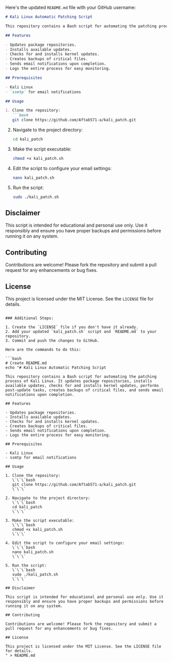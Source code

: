 Here's the updated `README.md` file with your GitHub username:

```markdown
# Kali Linux Automatic Patching Script

This repository contains a Bash script for automating the patching process of Kali Linux. It updates package repositories, installs available updates, checks for and installs kernel updates, performs post-update tasks, creates backups of critical files, and sends email notifications upon completion.

## Features

- Updates package repositories.
- Installs available updates.
- Checks for and installs kernel updates.
- Creates backups of critical files.
- Sends email notifications upon completion.
- Logs the entire process for easy monitoring.

## Prerequisites

- Kali Linux
- `ssmtp` for email notifications

## Usage

1. Clone the repository:
   ```bash
   git clone https://github.com/Aftab571-a/kali_patch.git
   ```

2. Navigate to the project directory:
   ```bash
   cd kali_patch
   ```

3. Make the script executable:
   ```bash
   chmod +x kali_patch.sh
   ```

4. Edit the script to configure your email settings:
   ```bash
   nano kali_patch.sh
   ```

5. Run the script:
   ```bash
   sudo ./kali_patch.sh
   ```

## Disclaimer

This script is intended for educational and personal use only. Use it responsibly and ensure you have proper backups and permissions before running it on any system.

## Contributing

Contributions are welcome! Please fork the repository and submit a pull request for any enhancements or bug fixes.

## License

This project is licensed under the MIT License. See the `LICENSE` file for details.
```

### Additional Steps:

1. Create the `LICENSE` file if you don't have it already.
2. Add your updated `kali_patch.sh` script and `README.md` to your repository.
3. Commit and push the changes to GitHub. 

Here are the commands to do this:

```bash
# Create README.md
echo "# Kali Linux Automatic Patching Script

This repository contains a Bash script for automating the patching process of Kali Linux. It updates package repositories, installs available updates, checks for and installs kernel updates, performs post-update tasks, creates backups of critical files, and sends email notifications upon completion.

## Features

- Updates package repositories.
- Installs available updates.
- Checks for and installs kernel updates.
- Creates backups of critical files.
- Sends email notifications upon completion.
- Logs the entire process for easy monitoring.

## Prerequisites

- Kali Linux
- ssmtp for email notifications

## Usage

1. Clone the repository:
   \`\`\`bash
   git clone https://github.com/Aftab571-a/kali_patch.git
   \`\`\`

2. Navigate to the project directory:
   \`\`\`bash
   cd kali_patch
   \`\`\`

3. Make the script executable:
   \`\`\`bash
   chmod +x kali_patch.sh
   \`\`\`

4. Edit the script to configure your email settings:
   \`\`\`bash
   nano kali_patch.sh
   \`\`\`

5. Run the script:
   \`\`\`bash
   sudo ./kali_patch.sh
   \`\`\`

## Disclaimer

This script is intended for educational and personal use only. Use it responsibly and ensure you have proper backups and permissions before running it on any system.

## Contributing

Contributions are welcome! Please fork the repository and submit a pull request for any enhancements or bug fixes.

## License

This project is licensed under the MIT License. See the LICENSE file for details.
" > README.md
